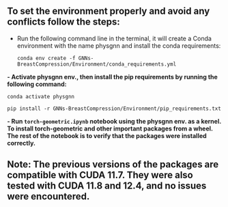 ## To set the environment properly and avoid any conflicts follow the steps:
- Run the following command line in the terminal, it will create a Conda environment with the name physgnn and install the conda requirements:
   
  `conda env create -f GNNs-BreastCompression/Environment/conda_requirements.yml`
  
**- Activate physgnn env., then install the pip requirements by running the following command:**
   
  `conda activate physgnn`
  
  `pip install -r GNNs-BreastCompression/Environment/pip_requirements.txt`
  
**- Run `torch-geometric.ipynb` notebook using the physgnn env. as a kernel. To install torch-geometric and other important packages from a wheel. The rest of the notebook is to verify that the packages were installed correctly.**

## Note: The previous versions of the packages are compatible with CUDA 11.7. They were also tested with CUDA 11.8 and 12.4, and no issues were encountered.
